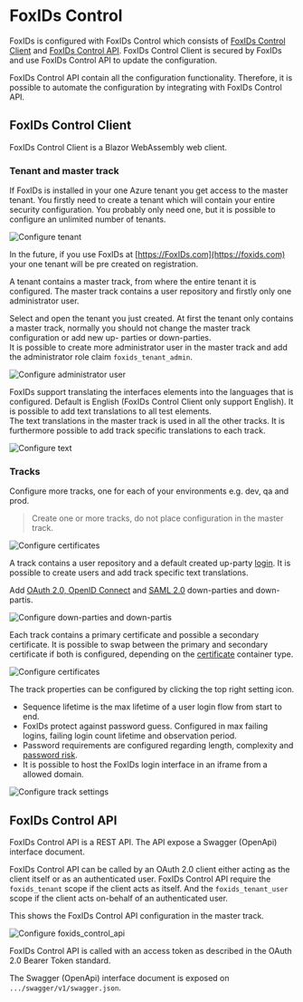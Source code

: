 # FoxIDs Control
FoxIDs is configured with FoxIDs Control which consists of [FoxIDs Control Client](foxids-control-client) and [FoxIDs Control API](foxids-control-api). FoxIDs Control Client is secured by FoxIDs and use FoxIDs Control API to update the configuration. 

FoxIDs Control API contain all the configuration functionality. Therefore, it is possible to automate the configuration by integrating with FoxIDs Control API.

## FoxIDs Control Client 
FoxIDs Control Client is a Blazor WebAssembly web client.

### Tenant and master track
If FoxIDs is installed in your one Azure tenant you get access to the master tenant. You firstly need to create a tenant which will contain your entire security configuration. You probably only need one, but it is possible to configure an unlimited number of tenants.  

![Configure tenant](images/configure-tenant.png)

In the future, if you use FoxIDs at [https://FoxIDs.com](https://foxids.com) your one tenant will be pre created on registration.

A tenant contains a master track, from where the entire tenant it is configured. The master track contains a user repository and firstly only one administrator user.

Select and open the tenant you just created. At first the tenant only contains a master track, normally you should not change the master track configuration or add new up- parties or down-parties.  
It is possible to create more administrator user in the master track and add the administrator role claim `foxids_tenant_admin`.

![Configure administrator user](images/configure-tenant-adminuser.png)

FoxIDs support translating the interfaces elements into the languages that is configured. Default is English (FoxIDs Control Client only support English). It is possible to add text translations to all test elements.  
The text translations in the master track is used in all the other tracks. It is furthermore possible to add track specific translations to each track.

![Configure text](images/configure-tenant-text.png)

### Tracks
Configure more tracks, one for each of your environments e.g. dev, qa and prod.

> Create one or more tracks, do not place configuration in the master track.

![Configure certificates](images/configure-certificate.png)


A track contains a user repository and a default created up-party [login](login.md). It is possible to create users and add track specific text translations. 

Add [OAuth 2.0, OpenID Connect](oauth-2.0-oidc.md) and [SAML 2.0](saml-2.0.md) down-parties and down-partis.


![Configure down-parties and down-partis](images/configure-parties.png)


Each track contains a primary certificate and possible a secondary certificate. It is possible to swap between the primary and secondary certificate if both is configured, depending on the [certificate](index.md#certificates) container type.

![Configure certificates](images/configure-certificate.png)

The track properties can be configured by clicking the top right setting icon. 

- Sequence lifetime is the max lifetime of a user login flow from start to end.
- FoxIDs protect against password guess. Configured in max failing logins, failing login count lifetime and observation period.
- Password requirements are configured regarding length, complexity and [password risk](https://haveibeenpwned.com/Passwords).
- It is possible to host the FoxIDs login interface in an iframe from a allowed domain.

![Configure track settings](images/configure-track-setting.png)

## FoxIDs Control API
FoxIDs Control API is a REST API. The API expose a Swagger (OpenApi) interface document.

FoxIDs Control API can be called by an OAuth 2.0 client either acting as the client itself or as an authenticated user. FoxIDs Control API require the `foxids_tenant` scope if the client acts as itself. And the `foxids_tenant_user` scope if the client acts on-behalf of an authenticated user.

This shows the FoxIDs Control API configuration in the master track.

![Configure foxids_control_api](images/configure-foxids_control_api.png)

FoxIDs Control API is called with an access token as described in the OAuth 2.0 Bearer Token standard.

The Swagger (OpenApi) interface document is exposed on `.../swagger/v1/swagger.json`. 
